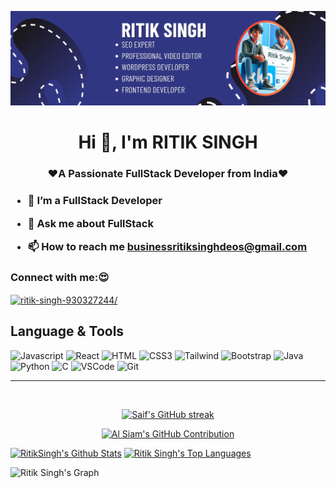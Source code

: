![logo](https://github.com/RITIKSINGH-DEOS/RITIKSINGH-DEOS/blob/main/RITIK%20SINGH%20LINKIED%20IN.png)

<h1 align="center">Hi 👋, I'm RITIK SINGH</h1>

<h3 align="center">❤️A Passionate FullStack Developer from India❤️<h3>

- 🌱 I’m a FullStack Developer

- 💬 Ask me about **FullStack**

- 📫 How to reach me **businessritiksinghdeos@gmail.com**

<h3 align="left">Connect with me:😍</h3>
<p align="left">
<a href="https://linkedin.com/in/ritik-singh-930327244/" target="blank"><img align="center" src="https://raw.githubusercontent.com/rahuldkjain/github-profile-readme-generator/master/src/images/icons/Social/linked-in-alt.svg" alt="ritik-singh-930327244/" height="30" width="40" /></a>
</p>

## Language & Tools

![Javascript](https://img.shields.io/badge/Javascript-F0DB4F?style=for-the-badge&labelColor=black&logo=javascript&logoColor=F0DB4F)
![React](https://img.shields.io/badge/-React-61DBFB?style=for-the-badge&labelColor=black&logo=react&logoColor=61DBFB)
![HTML](https://img.shields.io/badge/HTML5-E34F26?style=for-the-badge&logo=html5&logoColor=white)
![CSS3](https://img.shields.io/badge/CSS3-1572B6?style=for-the-badge&logo=css3&logoColor=white)
![Tailwind](https://img.shields.io/badge/Tailwind_CSS-092749?style=for-the-badge&logo=tailwindcss&logoColor=06B6D4&labelColor=000000)
![Bootstrap](https://img.shields.io/badge/Bootstrap-563D7C?style=for-the-badge&logo=bootstrap&logoColor=white)
![Java](https://img.shields.io/badge/Java-ED8B00?style=for-the-badge&logo=openjdk&logoColor=white)
![Python](https://img.shields.io/badge/Python-3776AB?style=for-the-badge&logo=python&logoColor=white)
![C](https://img.shields.io/badge/C-00599C?style=for-the-badge&logo=c&logoColor=white)
![VSCode](https://img.shields.io/badge/Visual_Studio-0078d7?style=for-the-badge&logo=visual%20studio&logoColor=white)
![Git](https://img.shields.io/badge/Git-F05032?style=for-the-badge&logo=git&logoColor=white)
<br/>
<hr/>
<br/>


<p align="center">
  <a href="https://github.com/RITIKSINGH-DEOS">
    <img src="https://github-readme-streak-stats.herokuapp.com/?user=ritiksingh-deos&theme=radical&border=7F3FBF&background=0D1117" alt="Saif's GitHub streak"/>
  </a>
</p>

<p align="center">
  <a href="https://github.com/RITIKSINGH-DEOS">
    <img src="https://github-profile-summary-cards.vercel.app/api/cards/profile-details?username=ritiksingh-deos&theme=radical" alt="Al Siam's GitHub Contribution"/>
  </a>
</p>

<a> 
    <a href="https://github.com/RITIKSINGH-DEOS"><img alt="RitikSingh's Github Stats" src="https://denvercoder1-github-readme-stats.vercel.app/api?username=ritiksingh-deos&show_icons=true&count_private=true&theme=react&border_color=7F3FBF&bg_color=0D1117&title_color=F85D7F&icon_color=F8D866" height="192px" width="49.5%"/></a>
 <a href="https://github.com/RITIKSINGH-DEOS"><img alt="Ritik Singh's Top Languages" src="https://github-readme-stats.vercel.app/api/top-langs?username=ritiksingh-deos&langs_count=8&layout=compact&theme=react&border_color=7F3FBF&bg_color=0D1117&title_color=F*5D7F&icon_color=F8D866" height="192px" width="49.5%"/></a>
  <br/>
</a>


![Ritik Singh's Graph](https://github-readme-activity-graph.vercel.app/graph?username=ritiksingh-deos&custom_title=Ritik%20Singh's%20GitHub%20Activity%20Graph&bg_color=0D1117&color=7F3FBF&line=7F3FBF&point=7F3FBF&area_color=FFFFFF&title_color=FFFFFF&area=true)

